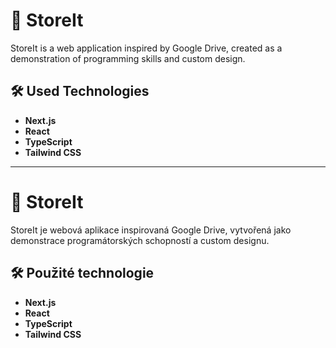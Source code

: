 # 🚀 StoreIt

StoreIt is a web application inspired by Google Drive, created as a demonstration of programming skills and custom design.

## 🛠 Used Technologies

- **Next.js**
- **React**
- **TypeScript**
- **Tailwind CSS**

---

# 🚀 StoreIt

StoreIt je webová aplikace inspirovaná Google Drive, vytvořená jako demonstrace programátorských schopností a custom designu.

## 🛠 Použité technologie

- **Next.js**
- **React**
- **TypeScript**
- **Tailwind CSS**

